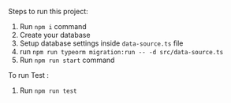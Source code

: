 Steps to run this project:

1. Run `npm i` command
2. Create your database
3. Setup database settings inside `data-source.ts` file
4. run `npm run typeorm migration:run -- -d src/data-source.ts`
5. Run `npm run start` command

To run Test :
1. Run `npm run test`
